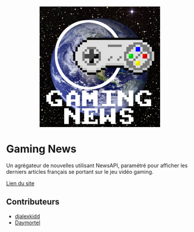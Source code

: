 <p align="center">
  <img src="images/logo.png">
</p>

# Gaming News

Un agrégateur de nouvelles utilisant NewsAPI, paramétré pour afficher les derniers articles français se portant sur le jeu vidéo gaming.

[Lien du site](https://djalexkidd.github.io/gaming-news)

## Contributeurs

- [djalexkidd](https://github.com/djalexkidd)
- [Daymortel](https://github.com/Daymortel)
